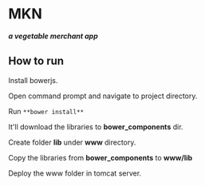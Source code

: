 # MKN
**_a vegetable merchant app_**

## How to run

Install bowerjs.

Open command prompt and navigate to project directory.

Run `**bower install**` 

It'll download the libraries to **bower_components** dir.

Create folder **lib** under **www** directory.

Copy the libraries from **bower_components** to **www/lib**

Deploy the www folder in tomcat server.
